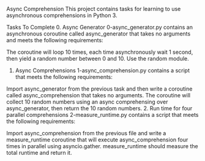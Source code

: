 Async Comprehension
This project contains tasks for learning to use asynchronous comprehensions in Python 3.

Tasks To Complete
 0. Async Generator
0-async_generator.py contains an asynchronous coroutine called async_generator that takes no arguments and meets the following requirements:

The coroutine will loop 10 times, each time asynchronously wait 1 second, then yield a random number between 0 and 10.
Use the random module.
 1. Async Comprehensions
1-async_comprehension.py contains a script that meets the following requirements:

Import async_generator from the previous task and then write a coroutine called async_comprehension that takes no arguments.
The coroutine will collect 10 random numbers using an async comprehensing over async_generator, then return the 10 random numbers.
 2. Run time for four parallel comprehensions
2-measure_runtime.py contains a script that meets the following requirements:

Import async_comprehension from the previous file and write a measure_runtime coroutine that will execute async_comprehension four times in parallel using asyncio.gather.
measure_runtime should measure the total runtime and return it.
